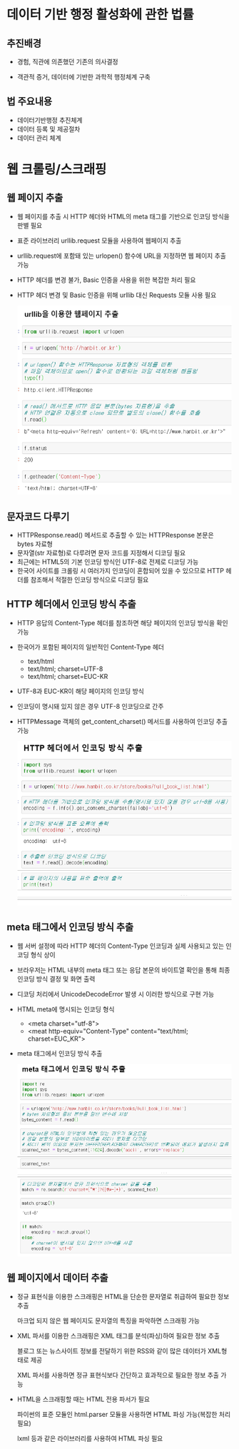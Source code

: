 # 데이터 기반 행정 활성화에 관한 법률

## 추진배경

* 경험, 직관에 의존했던 기존의 의사결정

* 객관적 증거, 데이터에 기반한 과학적 행정체계 구축

## 법 주요내용

* 데이터기반행정 추진체계
* 데이터 등록 및 제공절차
* 데이터 관리 체계





# 웹 크롤링/스크래핑

## 웹 페이지 추출

* 웹 페이지를 추출 시 HTTP 헤더와 HTML의 meta 태그를 기반으로 인코딩 방식을 판별 필요

* 표준 라이브러리 urllib.request 모듈을 사용하여 웹페이지 추출

* urllib.request에 포함돼 있는 urlopen() 함수에 URL을 지정하면 웹 페이지 추출 가능

* HTTP 헤더를 변경 불가, Basic 인증을 사용을 위한 복잡한 처리 필요

* HTTP 헤더 변경 및 Basic 인증을 위해 urllib 대신 Requests 모듈 사용 필요

  ![image-20200901102825645](./3.png)

## 문자코드 다루기

* HTTPResponse.read() 메서드로 추출할 수 있는 HTTPResponse 본문은 bytes 자료형
* 문자열(str 자료형)로 다루려면 문자 코드를 지정해서 디코딩 필요
* 최근에는 HTML5의 기본 인코딩 방식인 UTF-8로 전제로 디코딩 가능
* 한국어 사이트를 크롤링 시 여러가지 인코딩이 혼합되어 있을 수 있으므로 HTTP 헤더를 참조해서 적절한 인코딩 방식으로 디코딩 필요



## HTTP 헤더에서 인코딩 방식 추출

* HTTP 응답의 Content-Type 헤더를 참조하면 해당 페이지의 인코딩 방식을 확인 가능

* 한국어가 포함된 페이지의 일반적인 Content-Type 헤더

  * text/html
  * text/html; charset=UTF-8
  * text/html; charset=EUC-KR

* UTF-8과 EUC-KR이 해당 페이지의 인코딩 방식

* 인코딩이 명시돼 있지 않은 경우 UTF-8 인코딩으로 간주

* HTTPMessage 객체의 get_content_charset() 메서드를 사용하여 인코딩 추출 가능

  ![image-20200901103240547](./4.png)

## meta 태그에서 인코딩 방식 추출

* 웹 서버 설정에 따라 HTTP 헤더의 Content-Type 인코딩과 실제 사용되고 있는 인코딩 형식 상이

* 브라우저는 HTML 내부의 meta 태그 또는 응답 본문의 바이트열 확인을 통해 최종 인코딩 방식 결정 및 화면 출력

* 디코딩 처리에서 UnicodeDecodeError 발생 시 이러한 방식으로 구현 가능

* HTML meta에 명시되는 인코딩 형식

  * \<meta charset="utf-8">
  * \<meat http-equiv="Content-Type" content="text/html; charset=EUC_KR">

* meta 태그에서 인코딩 방식 추출

  ![image-20200901103546528](./5.png)

## 웹 페이지에서 데이터 추출

* 정규 표현식을 이용한 스크래핑은 HTML을 단순한 문자열로 취급하여 필요한 정보 추출

  마크업 되지 않은 웹 페이지도 문자열의 특징을 파악하면 스크래핑 가능

* XML 파서를 이용한 스크래핑은 XML 태그를 분석(파싱)하여 필요한 정보 추출

  블로그 또는 뉴스사이트 정보를 전달하기 위한 RSS와 같이 많은 데이터가 XML형태로 제공

  XML 파서를 사용하면 정규 표현식보다 간단하고 효과적으로 필요한 정보 추출 가능

* HTML을 스크래핑할 때는 HTML 전용 파서가 필요

  파이썬의 표준 모듈인 html.parser 모듈을 사용하면 HTML 파싱 가능(복잡한 처리 필요)

  lxml 등과 같은 라이브러리를 사용하여 HTML 파싱 필요




